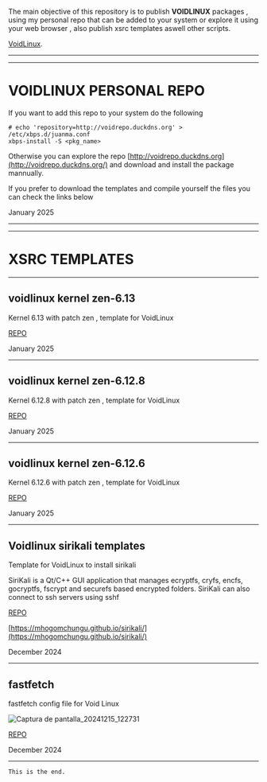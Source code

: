 
The main objective of this repository is to publish **VOIDLINUX** packages , using my personal repo that can be added to your system or explore it using your web browser , also publish xsrc templates aswell other scripts.

[VoidLinux](https://voidlinux.org/).

* * *
* * *

# VOIDLINUX PERSONAL REPO

If you want to add this repo to your system do the following

```
# echo 'repository=http://voidrepo.duckdns.org' > /etc/xbps.d/juanma.conf
xbps-install -S <pkg_name>
```

Otherwise you can explore the repo [http://voidrepo.duckdns.org](http://voidrepo.duckdns.org/) and download and install the package mannually.

If you prefer to download the templates and compile yourself the files you can check the links below

<span id="span1" >January 2025</span>

* * *
* * *

# XSRC TEMPLATES

* * *

## voidlinux kernel zen-6.13

Kernel 6.13 with patch zen , template for VoidLinux

[REPO](https://github.com/jmboris/voidlinux-kernel-zen-6.13)

<span id="span1" >January 2025</span>

* * *

## voidlinux kernel zen-6.12.8

Kernel 6.12.8 with patch zen , template for VoidLinux

[REPO](https://github.com/jmboris/voidlinux-kernel-zen-6.12.8)

<span id="span1" >January 2025</span>

* * *

## voidlinux kernel zen-6.12.6 

Kernel 6.12.6 with patch zen , template for VoidLinux

[REPO](https://github.com/jmboris/voidlinux-kernel-zen-6.12.6)

<span id="span1" >January 2025</span>

* * *

## Voidlinux sirikali templates

Template for VoidLinux to install sirikali

SiriKali is a Qt/C++ GUI application that manages ecryptfs, cryfs, encfs, gocryptfs, fscrypt and securefs based encrypted folders. SiriKali can also connect to ssh servers using sshf

[REPO](https://github.com/jmboris/Voidlinux-sirikali-templates)

[https://mhogomchungu.github.io/sirikali/](https://mhogomchungu.github.io/sirikali/)

<span id="span1" >December 2024</span>

* * *


## fastfetch

fastfetch config file for Void Linux

![Captura de pantalla_20241215_122731](https://github.com/user-attachments/assets/fa46cd85-a21a-4af9-aa4a-c6b8bc2a6111)

[REPO](https://github.com/jmboris/fastfetch)

<span id="span1" >December 2024</span>

* * *

```
This is the end.
```
